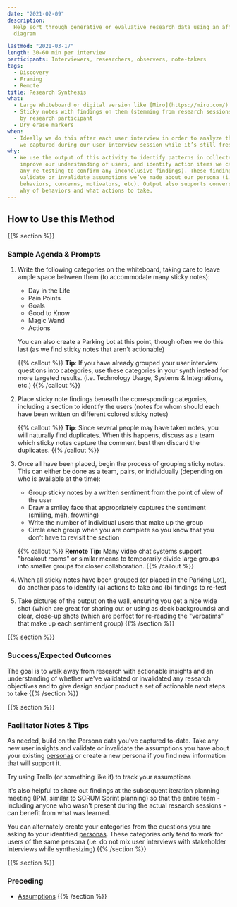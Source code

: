 ```yaml
---
date: "2021-02-09"
description:
  Help sort through generative or evaluative research data using an affinity
  diagram

lastmod: "2021-03-17"
length: 30-60 min per interview
participants: Interviewers, researchers, observers, note-takers
tags:
  - Discovery
  - Framing
  - Remote
title: Research Synthesis
what:
  - Large Whiteboard or digital version like [Miro](https://miro.com/)
  - Sticky notes with findings on them (stemming from research sessions), color-coded
    by research participant
  - Dry erase markers
when:
  - Ideally we do this after each user interview in order to analyze the information
    we captured during our user interview session while it’s still fresh in our minds.
why:
  - We use the output of this activity to identify patterns in collected research data,
    improve our understanding of users, and identify action items we can take (including
    any re-testing to confirm any inconclusive findings). These findings can either
    validate or invalidate assumptions we’ve made about our persona (i.e. demographics,
    behaviors, concerns, motivators, etc). Output also supports conversations on the
    why of behaviors and what actions to take.
---
```


## How to Use this Method

{{% section %}}

### Sample Agenda & Prompts

1. Write the following categories on the whiteboard, taking care to leave ample space between them (to accommodate many sticky notes):

   - Day in the Life
   - Pain Points
   - Goals
   - Good to Know
   - Magic Wand
   - Actions

   You can also create a Parking Lot at this point, though often we do this last (as we find sticky notes that aren't actionable)

   {{% callout %}}
   **Tip**: If you have already grouped your user interview questions into categories, use these categories in your synth instead for more targeted results. (i.e. Technology Usage, Systems & Integrations, etc.)
   {{% /callout %}}

1. Place sticky note findings beneath the corresponding categories, including a section to identify the users (notes for whom should each have been written on different colored sticky notes)

   {{% callout %}}
   **Tip**: Since several people may have taken notes, you will naturally find duplicates. When this happens, discuss as a team which sticky notes capture the comment best then discard the duplicates.
   {{% /callout %}}

1. Once all have been placed, begin the process of grouping sticky notes. This can either be done as a team, pairs, or individually (depending on who is available at the time):

   - Group sticky notes by a written sentiment from the point of view of the user
   - Draw a smiley face that appropriately captures the sentiment (smiling, meh, frowning)
   - Write the number of individual users that make up the group
   - Circle each group when you are complete so you know that you don’t have to revisit the section

   {{% callout %}}
   **Remote Tip:** Many video chat systems support "breakout rooms" or similar means to temporarily divide large groups into smaller groups for closer collaboration.
   {{% /callout %}}

1. When all sticky notes have been grouped (or placed in the Parking Lot), do another pass to identify (a) actions to take and (b) findings to re-test

1. Take pictures of the output on the wall, ensuring you get a nice wide shot (which are great for sharing out or using as deck backgrounds) and clear, close-up shots (which are perfect for re-reading the "verbatims" that make up each sentiment group)
   {{% /section %}}

{{% section %}}

### Success/Expected Outcomes

The goal is to walk away from research with actionable insights and an understanding of whether we've validated or invalidated any research objectives and to give design and/or product a set of actionable next steps to take
{{% /section %}}

{{% section %}}

### Facilitator Notes & Tips

As needed, build on the Persona data you've captured to-date. Take any new user insights and validate or invalidate the assumptions you have about your existing [personas](/practices/personas/) or create a new persona if you find new information that will support it.

Try using Trello (or something like it) to track your assumptions

It's also helpful to share out findings at the subsequent iteration planning meeting (IPM, similar to SCRUM Sprint planning) so that the entire team - including anyone who wasn't present during the actual research sessions - can benefit from what was learned.

You can alternately create your categories from the questions you are asking to your identified [personas](/practices/personas/). These categories only tend to work for users of the same persona (i.e. do not mix user interviews with stakeholder interviews while synthesizing)
{{% /section %}}

{{% section %}}

### Preceding

- [Assumptions](/practices/assumptions/)
  {{% /section %}}
